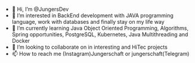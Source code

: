 - 👋 Hi, I’m @JungersDev
- 👀 I’m interested in BackEnd development with JAVA programming language, work with databases and finally stay on my life way
- 🌱 I’m currently learning Java Object Oriented Programming, Algorithms, Spring opportunities, PostgreSQL, Kubernetes, Java Multithreading and Docker
- 💞️ I’m looking to collaborate on in interesting and HiTec projects
- 📫 How to reach me (Instagram)Jungerschaft or jungerschaft(Telegram) 

<!---
JungersDev/JungersDev is a ✨ special ✨ repository because its `README.md` (this file) appears on your GitHub profile.
You can click the Preview link to take a look at your changes.
--->
